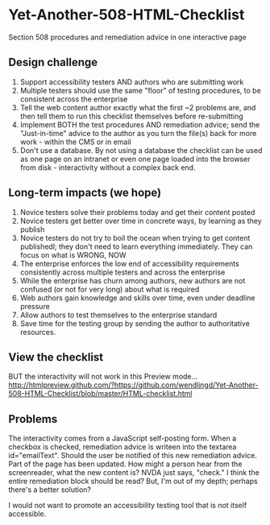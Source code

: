 # Yet-Another-508-HTML-Checklist
Section 508 procedures and remediation advice in one interactive page

## Design challenge ##

1. Support accessibility testers AND authors who are submitting work
2. Multiple testers should use the same "floor" of testing procedures, to be consistent across the enterprise
3. Tell the web content author exactly what the first ~2 problems are, and then tell them to run this checklist themselves before re-submitting
4. Implement BOTH the test procedures AND remediation advice; send the "Just-in-time" advice to the author as you turn the file(s) back for more work - within the CMS or in email
5. Don't use a database. By not using a database the checklist can be used as one page on an intranet or even one page loaded into the browser from disk - interactivity without a complex back end.

## Long-term impacts (we hope) ##
1. Novice testers solve their problems today and get their content posted
2. Novice testers get better over time in concrete ways, by learning as they publish
3. Novice testers do not try to boil the ocean when trying to get content publishedl; they don't need to learn everything immediately. They can focus on what is WRONG, NOW
4. The enterprise enforces the low end of accessibility requirements consistently across multiple testers and across the enterprise
5. While the enterprise has churn among authors, new authors are not confused (or not for very long) about what is required
6. Web authors gain knowledge and skills over time, even under deadline pressure
7. Allow authors to test themselves to the enterprise standard
8. Save time for the testing group by sending the author to authoritative resources.

## View the checklist ##

BUT the interactivity will not work in this Preview mode...
http://htmlpreview.github.com/?https://github.com/wendlingd/Yet-Another-508-HTML-Checklist/blob/master/HTML-checklist.html

## Problems ##

The interactivity comes from a JavaScript self-posting form. When a checkbox is checked, remediation advice is writeen into the textarea id="emailText". Should the user be notified of this new remediation advice. Part of the page has been updated. How might a person hear from the screenreader, what the new content is? NVDA just says, "check." I think the entire remediation block should be read? But, I'm out of my depth; perhaps there's a better solution?

I would not want to promote an accessibility testing tool that is not itself accessible.
